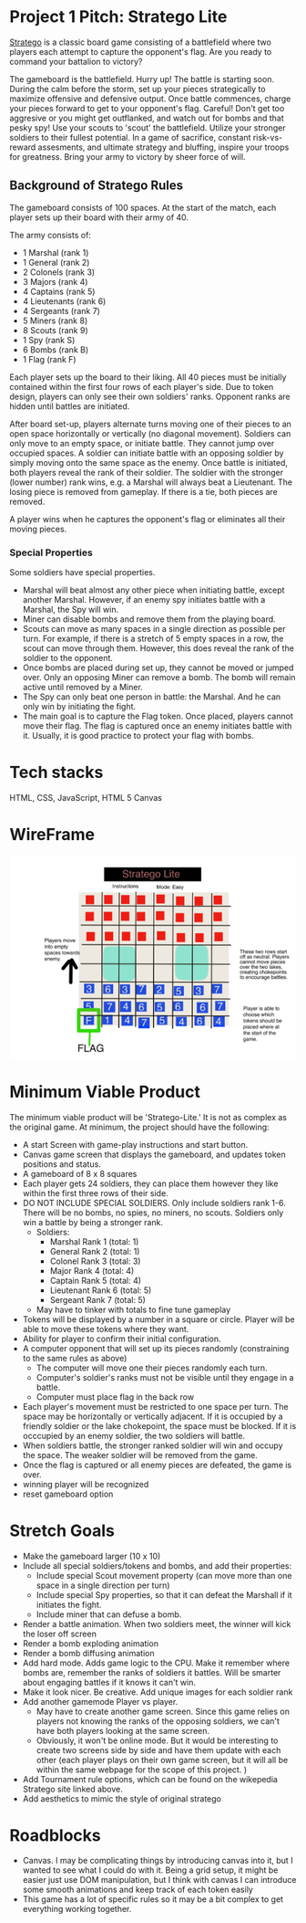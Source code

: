 # Project 1 Pitch: Stratego Lite 
[Stratego](https://en.wikipedia.org/wiki/Stratego) is a classic board game consisting of a battlefield where two players each attempt to capture the opponent's flag. Are you ready to command your battalion to victory? 

The gameboard is the battlefield. Hurry up! The battle is starting soon. During the calm before the storm, set up your pieces strategically to maximize offensive and defensive output. Once battle commences, charge your pieces forward to get to your opponent's flag. Careful! Don't get too aggresive or you might get outflanked, and watch out for bombs and that pesky spy! Use your scouts to 'scout' the battlefield. Utilize your stronger soldiers to their fullest potential. In a game of sacrifice, constant risk-vs-reward assesments, and ultimate strategy and bluffing, inspire your troops for greatness. Bring your army to victory by sheer force of will. 

## Background of Stratego Rules
The gameboard consists of 100 spaces. At the start of the match, each player sets up their board with their army of 40. 

The army consists of:

* 1 Marshal (rank 1) 
* 1 General (rank 2) 
* 2 Colonels (rank 3)
* 3 Majors (rank 4)
* 4 Captains (rank 5)
* 4 Lieutenants (rank 6)
* 4 Sergeants (rank 7)
* 5 Miners (rank 8)
* 8 Scouts (rank 9)
* 1 Spy (rank S)
* 6 Bombs (rank B)
* 1 Flag (rank F)

Each player sets up the board to their liking. All 40 pieces must be initially contained within the first four rows of each player's side. Due to token design, players can only see their own soldiers' ranks. Opponent ranks are hidden until battles are initiated. 

After board set-up, players alternate turns moving one of their pieces to an open space horizontally or vertically (no diagonal movement). Soldiers can only move to an empty space, or initiate battle. They cannot jump over occupied spaces. A soldier can initiate battle with an opposing soldier by simply moving onto the same space as the enemy. Once battle is initiated, both players reveal the rank of their soldier. The soldier with the stronger (lower number) rank wins, e.g. a Marshal will always beat a Lieutenant. The losing piece is removed from gameplay. If there is a tie, both pieces are removed. 

A player wins when he captures the opponent's flag or eliminates all their moving pieces. 

### Special Properties 
Some soldiers have special properties. 

* Marshal will beat almost any other piece when initiating battle, except another Marshal. However, if an enemy spy initiates battle with a Marshal, the Spy will win. 
* Miner can disable bombs and remove them from the playing board. 
* Scouts can move as many spaces in a single direction as possible per turn. For example, if there is a stretch of 5 empty spaces in a row, the scout can move through them. However, this does reveal the rank of the soldier to the opponent. 
* Once bombs are placed during set up, they cannot be moved or jumped over. Only an opposing Miner can remove a bomb. The bomb will remain active until removed by a Miner. 
* The Spy can only beat one person in battle: the Marshal. And he can only win by initiating the fight. 
* The main goal is to capture the Flag token. Once placed, players cannot move their flag. The flag is captured once an enemy initiates battle with it. Usually, it is good practice to protect your flag with bombs. 



# Tech stacks

HTML, CSS, JavaScript, HTML 5 Canvas 

# WireFrame 

![Stratego Lite](./images/wireframe.png)

# Minimum Viable Product

The minimum viable product will be 'Stratego-Lite.' It is not as complex as the original game. At minimum, the project should have the following: 

* A start Screen with game-play instructions and start button. 
* Canvas game screen that displays the gameboard, and updates token positions and status.
* A gameboard of 8 x 8 squares
* Each player gets 24 soldiers, they can place them however they like within the first three rows of their side. 
* DO NOT INCLUDE SPECIAL SOLDIERS. Only include soldiers rank 1-6. There will be no bombs, no spies, no miners, no scouts. Soldiers only win a battle by being a stronger rank. 
    - Soldiers: 
        * Marshal       Rank 1    (total: 1)
        * General       Rank 2    (total: 1)
        * Colonel       Rank 3    (total: 3)
        * Major         Rank 4    (total: 4)
        * Captain       Rank 5    (total: 4)
        * Lieutenant    Rank 6    (total: 5)
        * Sergeant      Rank 7    (total: 5)
    - May have to tinker with totals to fine tune gameplay
* Tokens will be displayed by a number in a square or circle. Player will be able to move these tokens where they want. 
* Ability for player to confirm their initial configuration. 
* A computer opponent that will set up its pieces randomly (constraining to the same rules as above)
    - The computer will move one their pieces randomly each turn. 
    - Computer's soldier's ranks must not be visible until they engage in a battle. 
    - Computer must place flag in the back row 
* Each player's movement must be restricted to one space per turn. The space may be horizontally or vertically adjacent. If it is occupied by a friendly soldier or the lake chokepoint, the space must be blocked. If it is occcupied by an enemy soldier, the two soldiers will battle. 
* When soldiers battle, the stronger ranked soldier will win and occupy the space. The weaker soldier will be removed from the game. 
* Once the flag is captured or all enemy pieces are defeated, the game is over. 
* winning player will be recognized 
* reset gameboard option 


# Stretch Goals 

* Make the gameboard larger (10 x 10)
* Include all special soldiers/tokens and bombs, and add their properties: 
    - Include special Scout movement property (can move more than one space in a single direction per turn)
    - Include special Spy properties, so that it can defeat the Marshall if it initiates the fight. 
    - Include miner that can defuse a bomb. 
* Render a battle animation. When two soldiers meet, the winner will kick the loser off screen 
* Render a bomb exploding animation
* Render a bomb diffusing animation
* Add hard mode. Adds game logic to the CPU. Make it remember where bombs are, remember the ranks of soldiers it battles. Will be smarter about engaging battles if it knows it can't win. 
* Make it look nicer. Be creative. Add unique images for each soldier rank 
* Add another gamemode Player vs player. 
    - May have to create another game screen. Since this game relies on players not knowing the ranks of the opposing soldiers, we can't have both players looking at the same screen. 
    - Obviously, it won't be online mode. But it would be interesting to create two screens side by side and have them update with each other (each player plays on their own game screen, but it will all be within the same webpage for the scope of this project. )
* Add Tournament rule options, which can be found on the wikepedia Stratego site linked above. 
* Add aesthetics to mimic the style of original stratego 

# Roadblocks

* Canvas. I may be complicating things by introducing canvas into it, but I wanted to see what I could do with it. Being a grid setup, it might be easier just use DOM manipulation, but I think with canvas I can introduce some smooth animations and keep track of each token easily  
* This game has a lot of specific rules so it may be a bit complex to get everything working together. 





